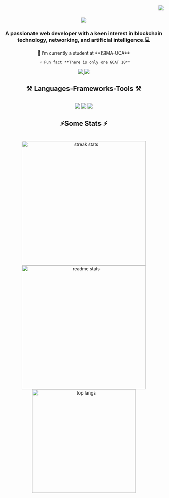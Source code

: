 <img align="right" src="https://visitor-badge.laobi.icu/badge?page_id=mhenaammour.mhenaammour" />

<h1 align="center">
    <img src="https://readme-typing-svg.herokuapp.com/?font=Righteous&size=35&center=true&vCenter=true&width=500&height=70&duration=4000&lines=Suiiii!+👋;+I'm+m'hena+Ammour!;" />
</h1>
<div align="center">
    <h3 align="center">A passionate web developer with a keen interest in blockchain technology, networking, and artificial intelligence.💻</h3>
     🔭 I’m currently a student at **ISIMA-UCA**
    
     ⚡ Fun fact **There is only one GOAT 10**
</div>

<div align="center"> 
  <a href="mailto:mhenaammour90@gmail.com">
    <img src="https://img.shields.io/badge/Gmail-D14836?style=for-the-badge&logo=gmail&logoColor=white"/>
  </a>
  <a href="https://www.linkedin.com/in/mhena-ammour/" target="_blank">
    <img src="https://img.shields.io/badge/LinkedIn-0077B5?style=for-the-badge&logo=linkedin&logoColor=white" target="_blank" />
  </a>
</div>

<h2 align="center">⚒️ Languages-Frameworks-Tools ⚒️</h2>
<br/>
<div align="center">
    <img src="https://skillicons.dev/icons?i=react,bootstrap,html,css,vscode,github,figma,tailwind,git" />
    <img src="https://skillicons.dev/icons?i=nodejs,python,javascript,mongodb,c,java,mysql" />
    <img src="https://skillicons.dev/icons?i=python,jupyter,cassandra,django" /><br>


</div>


<h2 align="center">⚡Some  Stats ⚡</h2>
<br>
<div align=center>
  <img width=390 src="https://github-readme-streak-stats-mhenaammour.vercel.app/?user=salesp07&count_private=true&theme=react&border_radius=10" alt="streak stats"/>
  <img width=390 src="https://github-readme-stats-mhenaammour.vercel.app/api?username=mhenaammour&count_private=true&show_icons=true&theme=react&rank_icon=github&border_radius=10" alt="readme stats" />
  <br/>
  <img width=325 align="center" src="https://github-readme-stats-mhenaammour.vercel.app/api/top-langs/?username=mhenaammour&hide=HTML&langs_count=8&layout=compact&theme=react&border_radius=10&size_weight=0.5&count_weight=0.5&exclude_repo=github-readme-stats" alt="top langs" />
</div>




